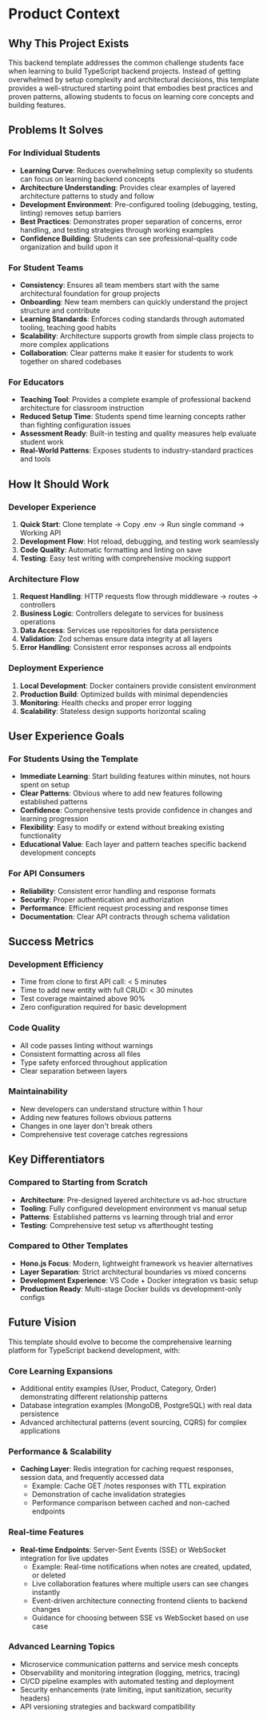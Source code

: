 # Product Context

## Why This Project Exists

This backend template addresses the common challenge students face when learning to build TypeScript backend projects. Instead of getting overwhelmed by setup complexity and architectural decisions, this template provides a well-structured starting point that embodies best practices and proven patterns, allowing students to focus on learning core concepts and building features.

## Problems It Solves

### For Individual Students

- **Learning Curve**: Reduces overwhelming setup complexity so students can focus on learning backend concepts
- **Architecture Understanding**: Provides clear examples of layered architecture patterns to study and follow
- **Development Environment**: Pre-configured tooling (debugging, testing, linting) removes setup barriers
- **Best Practices**: Demonstrates proper separation of concerns, error handling, and testing strategies through working examples
- **Confidence Building**: Students can see professional-quality code organization and build upon it

### For Student Teams

- **Consistency**: Ensures all team members start with the same architectural foundation for group projects
- **Onboarding**: New team members can quickly understand the project structure and contribute
- **Learning Standards**: Enforces coding standards through automated tooling, teaching good habits
- **Scalability**: Architecture supports growth from simple class projects to more complex applications
- **Collaboration**: Clear patterns make it easier for students to work together on shared codebases

### For Educators

- **Teaching Tool**: Provides a complete example of professional backend architecture for classroom instruction
- **Reduced Setup Time**: Students spend time learning concepts rather than fighting configuration issues
- **Assessment Ready**: Built-in testing and quality measures help evaluate student work
- **Real-World Patterns**: Exposes students to industry-standard practices and tools

## How It Should Work

### Developer Experience

1. **Quick Start**: Clone template → Copy .env → Run single command → Working API
2. **Development Flow**: Hot reload, debugging, and testing work seamlessly
3. **Code Quality**: Automatic formatting and linting on save
4. **Testing**: Easy test writing with comprehensive mocking support

### Architecture Flow

1. **Request Handling**: HTTP requests flow through middleware → routes → controllers
2. **Business Logic**: Controllers delegate to services for business operations
3. **Data Access**: Services use repositories for data persistence
4. **Validation**: Zod schemas ensure data integrity at all layers
5. **Error Handling**: Consistent error responses across all endpoints

### Deployment Experience

1. **Local Development**: Docker containers provide consistent environment
2. **Production Build**: Optimized builds with minimal dependencies
3. **Monitoring**: Health checks and proper error logging
4. **Scalability**: Stateless design supports horizontal scaling

## User Experience Goals

### For Students Using the Template

- **Immediate Learning**: Start building features within minutes, not hours spent on setup
- **Clear Patterns**: Obvious where to add new features following established patterns
- **Confidence**: Comprehensive tests provide confidence in changes and learning progression
- **Flexibility**: Easy to modify or extend without breaking existing functionality
- **Educational Value**: Each layer and pattern teaches specific backend development concepts

### For API Consumers

- **Reliability**: Consistent error handling and response formats
- **Security**: Proper authentication and authorization
- **Performance**: Efficient request processing and response times
- **Documentation**: Clear API contracts through schema validation

## Success Metrics

### Development Efficiency

- Time from clone to first API call: < 5 minutes
- Time to add new entity with full CRUD: < 30 minutes
- Test coverage maintained above 90%
- Zero configuration required for basic development

### Code Quality

- All code passes linting without warnings
- Consistent formatting across all files
- Type safety enforced throughout application
- Clear separation between layers

### Maintainability

- New developers can understand structure within 1 hour
- Adding new features follows obvious patterns
- Changes in one layer don't break others
- Comprehensive test coverage catches regressions

## Key Differentiators

### Compared to Starting from Scratch

- **Architecture**: Pre-designed layered architecture vs ad-hoc structure
- **Tooling**: Fully configured development environment vs manual setup
- **Patterns**: Established patterns vs learning through trial and error
- **Testing**: Comprehensive test setup vs afterthought testing

### Compared to Other Templates

- **Hono.js Focus**: Modern, lightweight framework vs heavier alternatives
- **Layer Separation**: Strict architectural boundaries vs mixed concerns
- **Development Experience**: VS Code + Docker integration vs basic setup
- **Production Ready**: Multi-stage Docker builds vs development-only configs

## Future Vision

This template should evolve to become the comprehensive learning platform for TypeScript backend development, with:

### Core Learning Expansions

- Additional entity examples (User, Product, Category, Order) demonstrating different relationship patterns
- Database integration examples (MongoDB, PostgreSQL) with real data persistence
- Advanced architectural patterns (event sourcing, CQRS) for complex applications

### Performance & Scalability

- **Caching Layer**: Redis integration for caching request responses, session data, and frequently accessed data
  - Example: Cache GET /notes responses with TTL expiration
  - Demonstration of cache invalidation strategies
  - Performance comparison between cached and non-cached endpoints

### Real-time Features

- **Real-time Endpoints**: Server-Sent Events (SSE) or WebSocket integration for live updates
  - Example: Real-time notifications when notes are created, updated, or deleted
  - Live collaboration features where multiple users can see changes instantly
  - Event-driven architecture connecting frontend clients to backend changes
  - Guidance for choosing between SSE vs WebSocket based on use case

### Advanced Learning Topics

- Microservice communication patterns and service mesh concepts
- Observability and monitoring integration (logging, metrics, tracing)
- CI/CD pipeline examples with automated testing and deployment
- Security enhancements (rate limiting, input sanitization, security headers)
- API versioning strategies and backward compatibility
